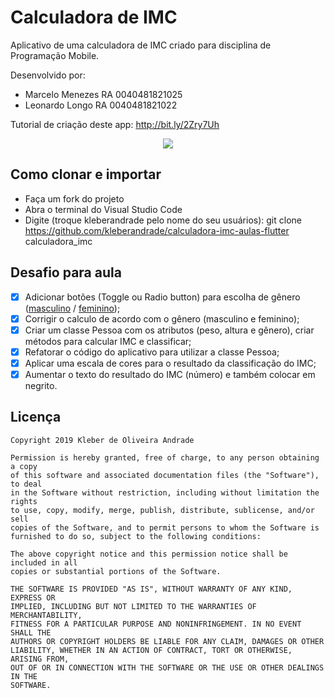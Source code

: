 # Calculadora de IMC

Aplicativo de uma calculadora de IMC criado para disciplina de Programação Mobile.

Desenvolvido por:
-   Marcelo Menezes RA 0040481821025
-   Leonardo Longo  RA 0040481821022

Tutorial de criação deste app: http://bit.ly/2Zry7Uh

<p align="center">
    <img src="https://i.ibb.co/mTrRCHP/img-calc.jpg" weight="800"/>
</p>

## Como clonar e importar
-   Faça um fork do projeto
-   Abra o terminal do Visual Studio Code
-   Digite (troque kleberandrade pelo nome do seu usuários): git clone https://github.com/kleberandrade/calculadora-imc-aulas-flutter calculadora_imc

## Desafio para aula

*   [X] Adicionar botões (Toggle ou Radio button) para escolha de gênero ([masculino](https://indicedemassacorporal.com/movel/calculo-imc-masculino.html) / [feminino](https://indicedemassacorporal.com/movel/calculo-imc-feminino.html));
*   [X] Corrigir o calculo de acordo com o gênero (masculino e feminino);
*   [X] Criar um classe Pessoa com os atributos (peso, altura e gênero), criar métodos para calcular IMC e classificar;
*   [X] Refatorar o código do aplicativo para utilizar a classe Pessoa;
*   [X] Aplicar uma escala de cores para o resultado da classificação do IMC;
*   [X] Aumentar o texto do resultado do IMC (número) e também colocar em negrito.

## Licença

    Copyright 2019 Kleber de Oliveira Andrade
    
    Permission is hereby granted, free of charge, to any person obtaining a copy
    of this software and associated documentation files (the "Software"), to deal
    in the Software without restriction, including without limitation the rights
    to use, copy, modify, merge, publish, distribute, sublicense, and/or sell
    copies of the Software, and to permit persons to whom the Software is
    furnished to do so, subject to the following conditions:
    
    The above copyright notice and this permission notice shall be included in all
    copies or substantial portions of the Software.
    
    THE SOFTWARE IS PROVIDED "AS IS", WITHOUT WARRANTY OF ANY KIND, EXPRESS OR
    IMPLIED, INCLUDING BUT NOT LIMITED TO THE WARRANTIES OF MERCHANTABILITY,
    FITNESS FOR A PARTICULAR PURPOSE AND NONINFRINGEMENT. IN NO EVENT SHALL THE
    AUTHORS OR COPYRIGHT HOLDERS BE LIABLE FOR ANY CLAIM, DAMAGES OR OTHER
    LIABILITY, WHETHER IN AN ACTION OF CONTRACT, TORT OR OTHERWISE, ARISING FROM,
    OUT OF OR IN CONNECTION WITH THE SOFTWARE OR THE USE OR OTHER DEALINGS IN THE
    SOFTWARE.
